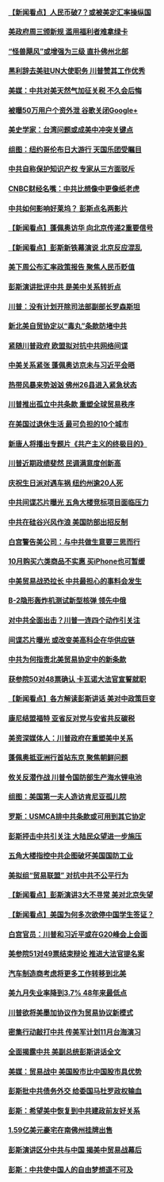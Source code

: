#### [【新闻看点】人民币破7？或被美定汇率操纵国](../pages/nsc412/n10772384.md?t=10091832) 

#### [美政府周三颁新规 滥用福利者难拿绿卡](../pages/nsc412/n10772436.md?t=10091832) 

#### [“怪兽飓风”或增强为三级 直扑佛州北部](../pages/nsc412/n10772352.md?t=10091832) 

#### [黑利辞去美驻UN大使职务 川普赞其工作优秀](../pages/nsc412/n10772371.md?t=10091832) 

#### [美媒：中共对美天然气加征关税 不久会后悔](../pages/nsc412/n10771687.md?t=10091832) 

#### [被曝50万用户个资外泄 谷歌关闭Google+](../pages/nsc412/n10770839.md?t=10091832) 

#### [美史学家：台湾问题或成美中冲突关键点](../pages/nsc412/n10771318.md?t=10091832) 

#### [组图：纽约哥伦布日大游行 天国乐团受瞩目](../pages/nsc412/n10770597.md?t=10091832) 

#### [中共自称保护知识产权 专家从三方面驳斥](../pages/nsc412/n10770284.md?t=10091832) 

#### [CNBC财经名嘴：中共比想像中更像纸老虎](../pages/nsc412/n10770794.md?t=10091832) 

#### [中共如何影响好莱坞？ 彭斯点名两影片](../pages/nsc412/n10751048.md?t=10091832) 

#### [【新闻看点】蓬佩奥访华 向北京传递2重要信号](../pages/nsc412/n10770311.md?t=10091832) 

#### [【新闻看点】彭斯新铁幕演说 北京反应混乱](../pages/nsc412/n10770106.md?t=10091832) 

#### [美下周公布汇率政策报告 聚焦人民币贬值](../pages/nsc412/n10770338.md?t=10091832) 

#### [彭斯演讲批评中共 是美中关系转折点](../pages/nsc412/n10770135.md?t=10091832) 

#### [川普：没有计划开除司法部副部长罗森斯坦](../pages/nsc412/n10770158.md?t=10091832) 

#### [新北美自贸协定以“毒丸”条款防堵中共](../pages/nsc412/n10770165.md?t=10091832) 

#### [紧随川普政府 欧盟拟对抗中共网络间谍](../pages/nsc412/n10770155.md?t=10091832) 

#### [中美关系紧张 蓬佩奥访京未与习近平会晤](../pages/nsc412/n10770076.md?t=10091832) 

#### [热带风暴来势汹汹 佛州26县进入紧急状态](../pages/nsc412/n10769706.md?t=10091832) 

#### [川普推出孤立中共条款 重塑全球贸易秩序](../pages/nsc412/n10767738.md?t=10091832) 

#### [在美国过退休生活 最可负担的10个城市](../pages/nsc412/n10765527.md?t=10091832) 

#### [新唐人将播出专题片《共产主义的终极目的》](../pages/nsc412/n10767004.md?t=10091832) 

#### [川普近期政绩斐然 民调满意度创新高](../pages/nsc412/n10767124.md?t=10091832) 

#### [庆祝生日派对遇车祸 纽约州逾20人死](../pages/nsc412/n10767006.md?t=10091832) 

#### [中共间谍芯片曝光 五角大楼竞标项目面临压力](../pages/nsc412/n10767062.md?t=10091832) 

#### [中共在硅谷兴风作浪 美国防部出招反制](../pages/nsc412/n10766985.md?t=10091832) 

#### [白宫警告美公司：与中共做生意要三思而行](../pages/nsc412/n10766026.md?t=10091832) 

#### [10月购买六类商品不实惠 买iPhone也可暂缓](../pages/nsc412/n10764637.md?t=10091832) 

#### [中美贸易战恐拉长 中共最担心的事料会发生](../pages/nsc412/n10765864.md?t=10091832) 

#### [B-2隐形轰炸机测试新型核弹 领先中俄](../pages/nsc412/n10764610.md?t=10091832) 

#### [对中共全面出击？川普一连四个动作引关注](../pages/nsc412/n10765620.md?t=10091832) 

#### [间谍芯片曝光 或改变美高科企在华供应链](../pages/nsc412/n10765631.md?t=10091832) 

#### [中共为何指责北美贸易协定中的新条款](../pages/nsc412/n10764045.md?t=10091832) 

#### [获参院50对48票确认 卡瓦诺大法官宣誓就职](../pages/nsc412/n10765530.md?t=10091832) 

#### [【新闻看点】各方解读彭斯讲话 美对中政策巨变](../pages/nsc412/n10765366.md?t=10091832) 

#### [康尼结盟福特 亚省反对党与安省共反碳税](../pages/nsc412/n10765623.md?t=10091832) 

#### [美资深媒体人：川普政府在重塑美中关系](../pages/nsc412/n10764264.md?t=10091832) 

#### [蓬佩奥抵亚洲行首站东京 聚焦朝鲜问题](../pages/nsc412/n10765171.md?t=10091832) 

#### [攸关反潜作战 川普令国防部生产海水锂电池](../pages/nsc412/n10765089.md?t=10091832) 

#### [组图：美国第一夫人造访肯尼亚孤儿院](../pages/nsc412/n10764950.md?t=10091832) 

#### [罗斯：USMCA排中共条款或可用到其它协定](../pages/nsc412/n10764388.md?t=10091832) 

#### [彭斯抨击中共引关注 大陆民众望进一步施压](../pages/nsc412/n10764345.md?t=10091832) 

#### [五角大楼指控中共企图破坏美国国防工业](../pages/nsc412/n10763942.md?t=10091832) 

#### [美拟组“贸易联盟” 对抗中共不公平行为](../pages/nsc412/n10764268.md?t=10091832) 

#### [【新闻看点】彭斯演讲3大不寻常 美对北京失望](../pages/nsc412/n10764060.md?t=10091832) 

#### [【新闻看点】美国为何多次欲停中国学生签证？](../pages/nsc412/n10763657.md?t=10091832) 

#### [白宫官员：川普和习近平或在G20峰会上会面](../pages/nsc412/n10764121.md?t=10091832) 

#### [美参院51对49票结束辩论 推进大法官提名案](../pages/nsc412/n10763808.md?t=10091832) 

#### [汽车制造商考虑将更多工作转移到北美](../pages/nsc412/n10763718.md?t=10091832) 

#### [美九月失业率降到3.7% 48年来最低点](../pages/nsc412/n10763563.md?t=10091832) 

#### [川普欲将美墨加协议作为贸易协议新模式](../pages/nsc412/n10763656.md?t=10091832) 

#### [密集行动敲打中共 传美军计划11月台海演习](../pages/nsc412/n10762348.md?t=10091832) 

#### [全面揭露中共 美副总统彭斯讲话全文](../pages/nsc412/n10762304.md?t=10091832) 

#### [美媒：贸易战中 美国股市比中国股市具优势](../pages/nsc412/n10762779.md?t=10091832) 

#### [彭斯批中共债务外交 给委国马杜罗政权输血](../pages/nsc412/n10762269.md?t=10091832) 

#### [彭斯：希望美中恢复到中共建政前友好关系](../pages/nsc412/n10761924.md?t=10091832) 

#### [1.59亿美元豪宅在南佛州挂牌出售](../pages/nsc412/n10762009.md?t=10091832) 

#### [彭斯演讲区分中共与中国 揭美中贸易战幕后](../pages/nsc412/n10761289.md?t=10091832) 

#### [彭斯：中共使中国人的自由梦想遥不可及](../pages/nsc412/n10761634.md?t=10091832) 


